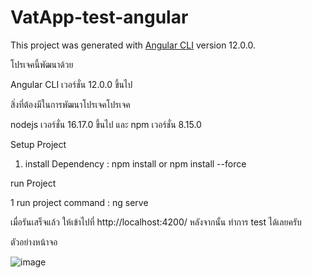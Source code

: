 # VatApp-test-angular

This project was generated with [Angular CLI](https://github.com/angular/angular-cli) version 12.0.0.

โปรเจคนี้พัฒนาด้วย

Angular CLI เวอร์ชั่น 12.0.0 ขึ้นไป

สิ่งที่ต้องมีในการพัฒนาโปรเจคโปรเจค 

nodejs เวอร์ชั่น 16.17.0 ขึ้นไป และ npm เวอร์ชั่น 8.15.0

Setup Project 

1. install Dependency : npm install or npm install --force

run Project

1 run project command : ng serve 

เมื่อรันเสร็จแล้ว ให้เข้าไปที่ http://localhost:4200/ หลังจากนั้น ทำการ test ได้เลยครับ

ตัวอย่างหน้าจอ 

![image](https://user-images.githubusercontent.com/111260577/188041963-5bc00326-5e21-4c3b-bf26-82dba43d6807.png)

